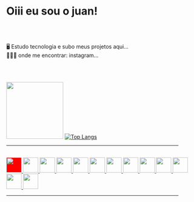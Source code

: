<h1>Oiii eu sou o juan!</h1>
<br>



<br>

 🖥️  Estudo tecnologia e subo meus projetos aqui...
 <br>
 🤷🏾‍♂️  onde me encontrar: instagram...
 

<br>
<br>

<img height="150em" src="https://github-readme-stats.vercel.app/api?username=juan9321&layout=compact&show_icons=true&theme=dark"/>       [![Top Langs](https://github-readme-stats.vercel.app/api/top-langs/?username=juan9321&layout=compact)](https://github.com/anuraghazra/github-readme-stats&theme=dark)

<hr width = 90%>

<div style="display: inline_block"><br>
  <a href="https://www.linkedin.com/in/juanfarias">
   <img style="background: red;" src="https://cdn.jsdelivr.net/gh/devicons/devicon/icons/javascript/javascript-original.svg" height="40"/><!--javascript-->
   <img src="https://cdn.jsdelivr.net/gh/devicons/devicon/icons/html5/html5-original.svg" height="40"/><!--html5-->
   <img src="https://cdn.jsdelivr.net/gh/devicons/devicon/icons/css3/css3-original.svg" height="40"/><!--css3-->
   <img src="https://cdn.jsdelivr.net/gh/devicons/devicon/icons/java/java-original.svg" height="40"/><!--java-->
   <img src="https://cdn.jsdelivr.net/gh/devicons/devicon/icons/arduino/arduino-original.svg" height="40"/><!--arduino-->
   <img src="https://cdn.jsdelivr.net/gh/devicons/devicon/icons/bootstrap/bootstrap-original.svg" height="40"/><!--bootstrap-->
   <img src="https://cdn.jsdelivr.net/gh/devicons/devicon/icons/canva/canva-original.svg" height="40"/><!--canva-->
   <img src="https://cdn.jsdelivr.net/gh/devicons/devicon/icons/cplusplus/cplusplus-original.svg" height="40"/><!--C++-->
   <img src="https://cdn.jsdelivr.net/gh/devicons/devicon/icons/github/github-original.svg" height="40"/><!--github-->
   <img src="https://cdn.jsdelivr.net/gh/devicons/devicon/icons/vscode/vscode-original.svg" height="40"/><!--vscode-->
   <img src="https://cdn.jsdelivr.net/gh/devicons/devicon/icons/wordpress/wordpress-plain.svg" height="40"/><!--wordpress-->
   <img src="https://cdn.jsdelivr.net/gh/devicons/devicon/icons/linkedin/linkedin-original.svg" height="40"/><!--linkedin-->
   <img src="https://cdn.jsdelivr.net/gh/devicons/devicon/icons/gimp/gimp-original.svg" height="40"/><!--gimp-->
<!--Site com os icones: https://devicon.dev/ -->
  </a>
 </div>
<hr width = 90%>
